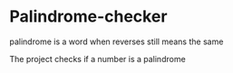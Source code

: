 # Palindrome-checker
palindrome is a word when reverses still means the same

The project checks if a number is a palindrome
